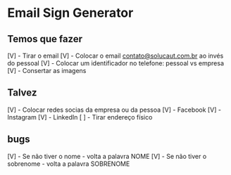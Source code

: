 # Email Sign Generator


## Temos que fazer
[V] - Tirar o email
[V] - Colocar o email contato@solucaut.com.br ao invés do pessoal
[V] - Colocar um identificador no telefone: pessoal vs empresa
[V] - Consertar as imagens

## Talvez
[V] - Colocar redes socias da empresa ou da pessoa
    [V] - Facebook
    [V] - Instagram
    [V] - LinkedIn
[ ] - Tirar endereço físico

## bugs
[V] - Se não tiver o nome - volta a palavra NOME
[V] - Se não tiver o sobrenome - volta a palavra SOBRENOME

